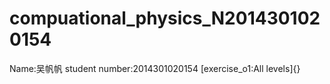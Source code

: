 # compuational_physics_N2014301020154
Name:吴帆帆   student number:2014301020154
[exercise_o1:All levels]{}
